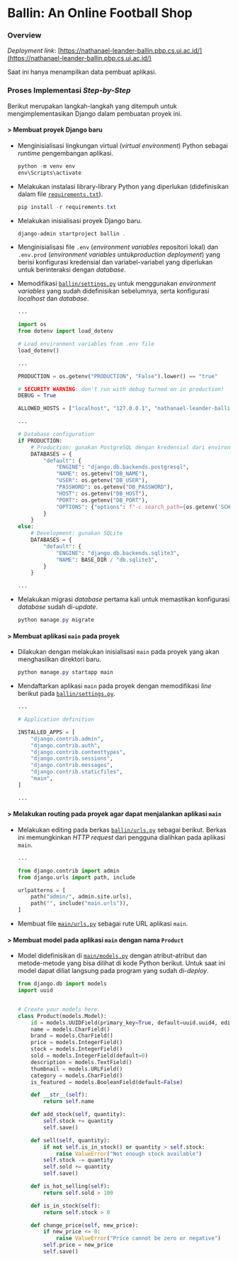 # **Ballin: An Online Football Shop**

### **Overview**

_Deployment link_: [https://nathanael-leander-ballin.pbp.cs.ui.ac.id/](https://nathanael-leander-ballin.pbp.cs.ui.ac.id/)

Saat ini hanya menampilkan data pembuat aplikasi.

### **Proses Implementasi _Step-by-Step_**

Berikut merupakan langkah-langkah yang ditempuh untuk mengimplementasikan Django dalam pembuatan proyek ini.

#### **> Membuat proyek Django baru**

-   Menginisialisasi lingkungan virtual (_virtual environment_) Python sebagai _runtime_ pengembangan aplikasi.

    ```powershell
    python -m venv env
    env\Scripts\activate
    ```

-   Melakukan instalasi library-library Python yang diperlukan (didefinisikan dalam file [`requirements.txt`](requirements.txt)).

    ```powershell
    pip install -r requirements.txt
    ```

-   Melakukan inisialisasi proyek Django baru.

    ```powershell
    django-admin startproject ballin .
    ```

-   Menginisialisasi file `.env` (_environment variables_ repositori lokal) dan `.env.prod` (_environment variables_ untuk*production deployment*) yang berisi konfigurasi kredensial dan variabel-variabel yang diperlukan untuk berinteraksi dengan _database_.
-   Memodifikasi [`ballin/settings.py`](ballin/settings.py) untuk menggunakan _environment variables_ yang sudah didefinisikan sebelumnya, serta konfigurasi _localhost_ dan _database_.

    ```python
    ...

    import os
    from dotenv import load_dotenv

    # Load environment variables from .env file
    load_dotenv()

    ...

    PRODUCTION = os.getenv("PRODUCTION", "False").lower() == "true"

    # SECURITY WARNING: don't run with debug turned on in production!
    DEBUG = True

    ALLOWED_HOSTS = ["localhost", "127.0.0.1", "nathanael-leander-ballin.pbp.cs.ui.ac.id"]

    ...

    # Database configuration
    if PRODUCTION:
        # Production: gunakan PostgreSQL dengan kredensial dari environment variables
        DATABASES = {
            "default": {
                "ENGINE": "django.db.backends.postgresql",
                "NAME": os.getenv("DB_NAME"),
                "USER": os.getenv("DB_USER"),
                "PASSWORD": os.getenv("DB_PASSWORD"),
                "HOST": os.getenv("DB_HOST"),
                "PORT": os.getenv("DB_PORT"),
                "OPTIONS": {"options": f"-c search_path={os.getenv('SCHEMA', 'public')}"},
            }
        }
    else:
        # Development: gunakan SQLite
        DATABASES = {
            "default": {
                "ENGINE": "django.db.backends.sqlite3",
                "NAME": BASE_DIR / "db.sqlite3",
            }
        }

    ...
    ```

-   Melakukan migrasi _database_ pertama kali untuk memastikan konfigurasi _database_ sudah di-_update_.

    ```powershell
    python manage.py migrate
    ```

#### **> Membuat aplikasi `main` pada proyek**

-   Dilakukan dengan melakukan inisialisasi `main` pada proyek yang akan menghasilkan direktori baru.

    ```powershell
    python manage.py startapp main
    ```

-   Mendaftarkan aplikasi `main` pada proyek dengan memodifikasi _line_ berikut pada [`ballin/settings.py`](ballin/settings.py).

    ```python
    ...

    # Application definition

    INSTALLED_APPS = [
        "django.contrib.admin",
        "django.contrib.auth",
        "django.contrib.contenttypes",
        "django.contrib.sessions",
        "django.contrib.messages",
        "django.contrib.staticfiles",
        "main",
    ]

    ...
    ```

#### **> Melakukan routing pada proyek agar dapat menjalankan aplikasi `main`**

-   Melakukan editing pada berkas [`ballin/urls.py`](ballin/urls.py) sebagai berikut. Berkas ini memungkinkan _HTTP request_ dari pengguna dialihkan pada aplikasi `main`.

    ```python
    ...

    from django.contrib import admin
    from django.urls import path, include

    urlpatterns = [
        path("admin/", admin.site.urls),
        path("", include("main.urls")),
    ]
    ```

-   Membuat file [`main/urls.py`](main/urls.py) sebagai rute URL aplikasi `main`.

#### **> Membuat model pada aplikasi `main` dengan nama `Product`**

-   Model didefinisikan di [`main/models.py`](main/models.py) dengan atribut-atribut dan metode-metode yang bisa dilihat di kode Python berikut. Untuk saat ini model dapat diliat langsung pada program yang sudah di-_deploy_.

    ```python
    from django.db import models
    import uuid


    # Create your models here.
    class Product(models.Model):
        id = models.UUIDField(primary_key=True, default=uuid.uuid4, editable=False)
        name = models.CharField()
        brand = models.CharField()
        price = models.IntegerField()
        stock = models.IntegerField()
        sold = models.IntegerField(default=0)
        description = models.TextField()
        thumbnail = models.URLField()
        category = models.CharField()
        is_featured = models.BooleanField(default=False)

        def __str__(self):
            return self.name

        def add_stock(self, quantity):
            self.stock += quantity
            self.save()

        def sell(self, quantity):
            if not self.is_in_stock() or quantity > self.stock:
                raise ValueError("Not enough stock available")
            self.stock -= quantity
            self.sold += quantity
            self.save()

        def is_hot_selling(self):
            return self.sold > 100

        def is_in_stock(self):
            return self.stock > 0

        def change_price(self, new_price):
            if new_price <= 0:
                raise ValueError("Price cannot be zero or negative")
            self.price = new_price
            self.save()
    ```
